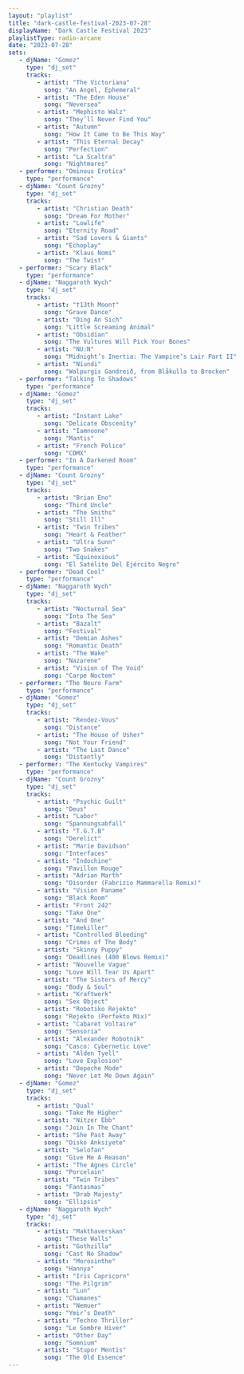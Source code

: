 ```yaml
---
layout: "playlist"
title: "dark-castle-festival-2023-07-28"
displayName: "Dark Castle Festival 2023"
playlistType: radio-arcane
date: "2023-07-28"
sets:
   - djName: "Gomez"
     type: "dj_set"
     tracks:
        - artist: "The Victoriana"
          song: "An Angel, Ephemeral"
        - artist: "The Eden House"
          song: "Neversea"
        - artist: "Mephisto Walz"
          song: "They’ll Never Find You"
        - artist: "Autumn"
          song: "How It Came to Be This Way"
        - artist: "This Eternal Decay"
          song: "Perfection"
        - artist: "La Scaltra"
          song: "Nightmares"
   - performer: "Ominous Erotica"
     type: "performance"
   - djName: "Count Grozny"
     type: "dj_set"
     tracks:
        - artist: "Christian Death"
          song: "Dream For Mother"
        - artist: "Lowlife"
          song: "Eternity Road"
        - artist: "Sad Lovers & Giants"
          song: "Echoplay"
        - artist: "Klaus Nomi"
          song: "The Twist"
   - performer: "Scary Black"
     type: "performance"
   - djName: "Naggaroth Wych"
     type: "dj_set"
     tracks:
        - artist: "†13th Moon†"
          song: "Grave Dance"
        - artist: "Ding An Sich"
          song: "Little Screaming Animal"
        - artist: "Obsidian"
          song: "The Vultures Will Pick Your Bones"
        - artist: "NU:N"
          song: "Midnight’s Inertia: The Vampire’s Lair Part II"
        - artist: "Níundi"
          song: "Walpurgis Gandreið, from Blåkulla to Brocken"
   - performer: "Talking To Shadows"
     type: "performance"
   - djName: "Gomez"
     type: "dj_set"
     tracks:
        - artist: "Instant Lake"
          song: "Delicate Obscenity"
        - artist: "Iamnoone"
          song: "Mantis"
        - artist: "French Police"
          song: "CDMX"
   - performer: "In A Darkened Room"
     type: "performance"
   - djName: "Count Grozny"
     type: "dj_set"
     tracks:
        - artist: "Brian Eno"
          song: "Third Uncle"
        - artist: "The Smiths"
          song: "Still Ill"
        - artist: "Twin Tribes"
          song: "Heart & Feather"
        - artist: "Ultra Sunn"
          song: "Two Snakes"
        - artist: "Equinoxious"
          song: "El Satélite Del Ejército Negro"
   - performer: "Dead Cool"
     type: "performance"
   - djName: "Naggaroth Wych"
     type: "dj_set"
     tracks:
        - artist: "Nocturnal Sea"
          song: "Into The Sea"
        - artist: "Bazalt"
          song: "Festival"
        - artist: "Demian Ashes"
          song: "Romantic Death"
        - artist: "The Wake"
          song: "Nazarene"
        - artist: "Vision of The Void"
          song: "Carpe Noctem"
   - performer: "The Neuro Farm"
     type: "performance"
   - djName: "Gomez"
     type: "dj_set"
     tracks:
        - artist: "Rendez-Vous"
          song: "Distance"
        - artist: "The House of Usher"
          song: "Not Your Friend"
        - artist: "The Last Dance"
          song: "Distantly"
   - performer: "The Kentucky Vampires"
     type: "performance"
   - djName: "Count Grozny"
     type: "dj_set"
     tracks:
        - artist: "Psychic Guilt"
          song: "Deus"
        - artist: "Labor"
          song: "Spannungsabfall"
        - artist: "T.G.T.B"
          song: "Derelict"
        - artist: "Marie Davidson"
          song: "Interfaces"
        - artist: "Indochine"
          song: "Pavillon Rouge"
        - artist: "Adrian Marth"
          song: "Disorder (Fabrizio Mammarella Remix)"
        - artist: "Vision Paname"
          song: "Black Room"
        - artist: "Front 242"
          song: "Take One"
        - artist: "And One"
          song: "Timekiller"
        - artist: "Controlled Bleeding"
          song: "Crimes of The Body"
        - artist: "Skinny Puppy"
          song: "Deadlines (400 Blows Remix)"
        - artist: "Nouvelle Vague"
          song: "Love Will Tear Us Apart"
        - artist: "The Sisters of Mercy"
          song: "Body & Soul"
        - artist: "Kraftwerk"
          song: "Sex Object"
        - artist: "Robotiko Rejekto"
          song: "Rejekto (Perfekto Mix)"
        - artist: "Cabaret Voltaire"
          song: "Sensoria"
        - artist: "Alexander Robotnik"
          song: "Casco: Cybernetic Love"
        - artist: "Alden Tyell"
          song: "Love Explosion"
        - artist: "Depeche Mode"
          song: "Never Let Me Down Again"
   - djName: "Gomez"
     type: "dj_set"
     tracks:
        - artist: "Qual"
          song: "Take Me Higher"
        - artist: "Nitzer Ebb"
          song: "Join In The Chant"
        - artist: "She Past Away"
          song: "Disko Anksiyete"
        - artist: "Selofan"
          song: "Give Me A Reason"
        - artist: "The Agnes Circle"
          song: "Porcelain"
        - artist: "Twin Tribes"
          song: "Fantasmas"
        - artist: "Drab Majesty"
          song: "Ellipsis"
   - djName: "Naggaroth Wych"
     type: "dj_set"
     tracks:
        - artist: "Makthaverskan"
          song: "These Walls"
        - artist: "Gothzilla"
          song: "Cast No Shadow"
        - artist: "Morosinthe"
          song: "Hannya"
        - artist: "Iris Capricorn"
          song: "The Pilgrim"
        - artist: "Lun"
          song: "Chamanes"
        - artist: "Nemuer"
          song: "Ymir’s Death"
        - artist: "Techno Thriller"
          song: "Le Sombre Hiver"
        - artist: "Other Day"
          song: "Somnium"
        - artist: "Stupor Mentis"
          song: "The Old Essence"
---
```

